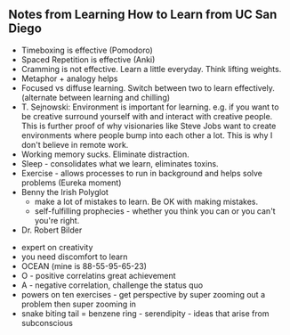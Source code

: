 ## Notes from Learning How to Learn from UC San Diego

* Timeboxing is effective (Pomodoro)
* Spaced Repetition is effective (Anki)
* Cramming is not effective. Learn a little everyday. Think lifting weights.
* Metaphor + analogy helps
* Focused vs diffuse learning. Switch between two to learn effectively. (alternate between learning and chilling)
* T. Sejnowski: Environment is important for learning. e.g. if you want to be creative surround yourself with and interact with creative people. 
This is further proof of why visionaries like Steve Jobs want to create environments where people bump into each
other a lot. This is why I don't believe in remote work. 
* Working memory sucks. Eliminate distraction.
* Sleep - consolidates what we learn, eliminates toxins.
* Exercise - allows processes to run in background and helps solve problems (Eureka moment)
* Benny the Irish Polyglot 
  - make a lot of mistakes to learn. Be OK with making mistakes.
  - self-fulfilling prophecies - whether you think you can or you can't you're right.
* Dr. Robert Bilder
 - expert on creativity
 - you need discomfort to learn
 - OCEAN (mine is 88-55-95-65-23) 
 - O - positive correlatins great achievement
 - A - negative correlation, challenge the status quo
 - powers on ten exercises - get perspective by super zooming out a problem then super zooming in
 - snake biting tail = benzene ring - serendipity - ideas that arise from subconscious
